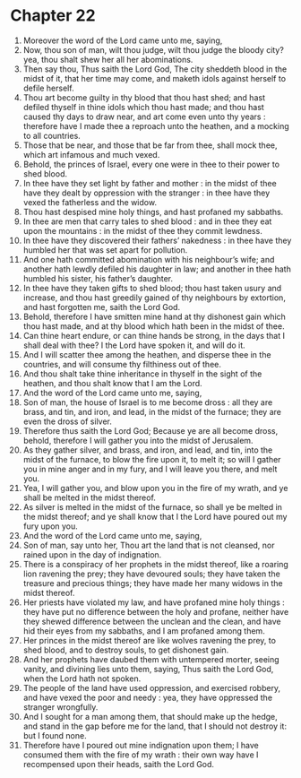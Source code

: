 # Chapter 22

1. Moreover the word of the Lord came unto me, saying,
2. Now, thou son of man, wilt thou judge, wilt thou judge the bloody city? yea, thou shalt shew her all her abominations.
3. Then say thou, Thus saith the Lord God, The city sheddeth blood in the midst of it, that her time may come, and maketh idols against herself to defile herself.
4. Thou art become guilty in thy blood that thou hast shed; and hast defiled thyself in thine idols which thou hast made; and thou hast caused thy days to draw near, and art come even unto thy years : therefore have I made thee a reproach unto the heathen, and a mocking to all countries.
5. Those that be near, and those that be far from thee, shall mock thee, which art infamous and much vexed.
6. Behold, the princes of Israel, every one were in thee to their power to shed blood.
7. In thee have they set light by father and mother : in the midst of thee have they dealt by oppression with the stranger : in thee have they vexed the fatherless and the widow.
8. Thou hast despised mine holy things, and hast profaned my sabbaths.
9. In thee are men that carry tales to shed blood : and in thee they eat upon the mountains : in the midst of thee they commit lewdness.
10. In thee have they discovered their fathers’ nakedness : in thee have they humbled her that was set apart for pollution.
11. And one hath committed abomination with his neighbour’s wife; and another hath lewdly defiled his daughter in law; and another in thee hath humbled his sister, his father’s daughter.
12. In thee have they taken gifts to shed blood; thou hast taken usury and increase, and thou hast greedily gained of thy neighbours by extortion, and hast forgotten me, saith the Lord God.
13. Behold, therefore I have smitten mine hand at thy dishonest gain which thou hast made, and at thy blood which hath been in the midst of thee.
14. Can thine heart endure, or can thine hands be strong, in the days that I shall deal with thee? I the Lord have spoken it, and will do it.
15. And I will scatter thee among the heathen, and disperse thee in the countries, and will consume thy filthiness out of thee.
16. And thou shalt take thine inheritance in thyself in the sight of the heathen, and thou shalt know that I am the Lord.
17. And the word of the Lord came unto me, saying,
18. Son of man, the house of Israel is to me become dross : all they are brass, and tin, and iron, and lead, in the midst of the furnace; they are even the dross of silver.
19. Therefore thus saith the Lord God; Because ye are all become dross, behold, therefore I will gather you into the midst of Jerusalem.
20. As they gather silver, and brass, and iron, and lead, and tin, into the midst of the furnace, to blow the fire upon it, to melt it; so will I gather you in mine anger and in my fury, and I will leave you there, and melt you.
21. Yea, I will gather you, and blow upon you in the fire of my wrath, and ye shall be melted in the midst thereof.
22. As silver is melted in the midst of the furnace, so shall ye be melted in the midst thereof; and ye shall know that I the Lord have poured out my fury upon you.
23. And the word of the Lord came unto me, saying,
24. Son of man, say unto her, Thou art the land that is not cleansed, nor rained upon in the day of indignation.
25. There is a conspiracy of her prophets in the midst thereof, like a roaring lion ravening the prey; they have devoured souls; they have taken the treasure and precious things; they have made her many widows in the midst thereof.
26. Her priests have violated my law, and have profaned mine holy things : they have put no difference between the holy and profane, neither have they shewed difference between the unclean and the clean, and have hid their eyes from my sabbaths, and I am profaned among them.
27. Her princes in the midst thereof are like wolves ravening the prey, to shed blood, and to destroy souls, to get dishonest gain.
28. And her prophets have daubed them with untempered morter, seeing vanity, and divining lies unto them, saying, Thus saith the Lord God, when the Lord hath not spoken.
29. The people of the land have used oppression, and exercised robbery, and have vexed the poor and needy : yea, they have oppressed the stranger wrongfully.
30. And I sought for a man among them, that should make up the hedge, and stand in the gap before me for the land, that I should not destroy it: but I found none.
31. Therefore have I poured out mine indignation upon them; I have consumed them with the fire of my wrath : their own way have I recompensed upon their heads, saith the Lord God.

